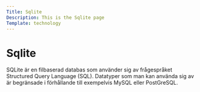 ```yaml
---
Title: Sqlite
Description: This is the Sqlite page
Template: technology
---
```


Sqlite
==================

SQLite är en filbaserad databas som använder sig av frågespråket Structured Query Language (SQL). Datatyper som man kan använda sig av är begränsade i förhållande till exempelvis MySQL eller PostGreSQL.
